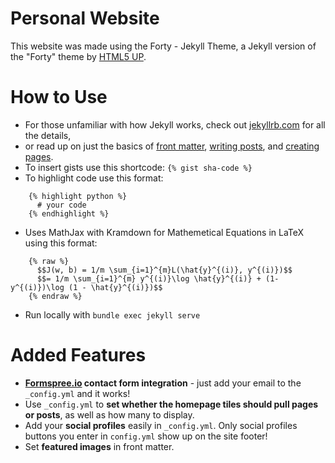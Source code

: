 # Personal Website

This website was made using the Forty - Jekyll Theme, a Jekyll version of the "Forty" theme by [HTML5 UP](https://html5up.net/).

# How to Use

* For those unfamiliar with how Jekyll works, check out [jekyllrb.com](https://jekyllrb.com/) for all the details,
* or read up on just the basics of [front matter](https://jekyllrb.com/docs/frontmatter/), [writing posts](https://jekyllrb.com/docs/posts/), and [creating pages](https://jekyllrb.com/docs/pages/).
* To insert gists use this shortcode: `{% gist sha-code %}`
* To highlight code use this format:
```
	{% highlight python %}
	  # your code
	{% endhighlight %}

```
* Uses MathJax with Kramdown for Mathemetical Equations in LaTeX using this format:
```
	{% raw %}
	  $$J(w, b) = 1/m \sum_{i=1}^{m}L(\hat{y}^{(i)}, y^{(i)})$$
	  $$= 1/m \sum_{i=1}^{m} y^{(i)}\log \hat{y}^{(i)} + (1-y^{(i)})\log (1 - \hat{y}^{(i)})$$
	{% endraw %}
```
* Run locally with `bundle exec jekyll serve`

# Added Features

* **[Formspree.io](https://formspree.io/) contact form integration** - just add your email to the `_config.yml` and it works!
* Use `_config.yml` to **set whether the homepage tiles should pull pages or posts**, as well as how many to display.
* Add your **social profiles** easily in `_config.yml`. Only social profiles buttons you enter in `config.yml` show up on the site footer!
* Set **featured images** in front matter.

